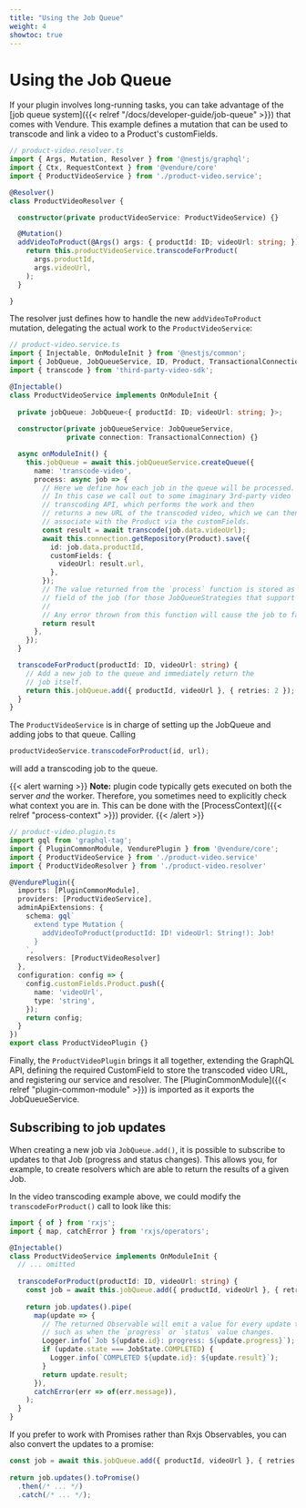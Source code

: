 ```yaml
---
title: "Using the Job Queue"
weight: 4
showtoc: true
---
```


# Using the Job Queue

If your plugin involves long-running tasks, you can take advantage of the [job queue system]({{< relref "/docs/developer-guide/job-queue" >}}) that comes with Vendure. This example defines a mutation that can be used to transcode and link a video to a Product's customFields.

```TypeScript
// product-video.resolver.ts
import { Args, Mutation, Resolver } from '@nestjs/graphql';
import { Ctx, RequestContext } from '@vendure/core'
import { ProductVideoService } from './product-video.service';

@Resolver()
class ProductVideoResolver {

  constructor(private productVideoService: ProductVideoService) {}

  @Mutation()
  addVideoToProduct(@Args() args: { productId: ID; videoUrl: string; }) {
    return this.productVideoService.transcodeForProduct(
      args.productId, 
      args.videoUrl,
    );
  }

}
```
The resolver just defines how to handle the new `addVideoToProduct` mutation, delegating the actual work to the `ProductVideoService`:
```TypeScript
// product-video.service.ts
import { Injectable, OnModuleInit } from '@nestjs/common';
import { JobQueue, JobQueueService, ID, Product, TransactionalConnection } from '@vendure/core';
import { transcode } from 'third-party-video-sdk';

@Injectable()
class ProductVideoService implements OnModuleInit { 
    
  private jobQueue: JobQueue<{ productId: ID; videoUrl: string; }>;
  
  constructor(private jobQueueService: JobQueueService,
              private connection: TransactionalConnection) {}

  async onModuleInit() {
    this.jobQueue = await this.jobQueueService.createQueue({
      name: 'transcode-video',
      process: async job => {
        // Here we define how each job in the queue will be processed.
        // In this case we call out to some imaginary 3rd-party video
        // transcoding API, which performs the work and then
        // returns a new URL of the transcoded video, which we can then
        // associate with the Product via the customFields.
        const result = await transcode(job.data.videoUrl);
        await this.connection.getRepository(Product).save({
          id: job.data.productId,
          customFields: {
            videoUrl: result.url,
          },
        });
        // The value returned from the `process` function is stored as the "result"
        // field of the job (for those JobQueueStrategies that support recording of results).
        //  
        // Any error thrown from this function will cause the job to fail.  
        return result
      },
    });
  }

  transcodeForProduct(productId: ID, videoUrl: string) { 
    // Add a new job to the queue and immediately return the
    // job itself.
    return this.jobQueue.add({ productId, videoUrl }, { retries: 2 });
  }
}
```
The `ProductVideoService` is in charge of setting up the JobQueue and adding jobs to that queue. Calling 

```TypeScript
productVideoService.transcodeForProduct(id, url);
```

will add a transcoding job to the queue.

{{< alert warning >}}
**Note:** plugin code typically gets executed on both the server _and_ the worker. Therefore, you sometimes need to explicitly check
what context you are in. This can be done with the [ProcessContext]({{< relref "process-context" >}}) provider.
{{< /alert >}}

```TypeScript
// product-video.plugin.ts
import gql from 'graphql-tag';
import { PluginCommonModule, VendurePlugin } from '@vendure/core';
import { ProductVideoService } from './product-video.service'
import { ProductVideoResolver } from './product-video.resolver'

@VendurePlugin({
  imports: [PluginCommonModule],
  providers: [ProductVideoService],
  adminApiExtensions: {
    schema: gql`
      extend type Mutation {
        addVideoToProduct(productId: ID! videoUrl: String!): Job!
      }
    `,
    resolvers: [ProductVideoResolver]
  },
  configuration: config => {
    config.customFields.Product.push({
      name: 'videoUrl',
      type: 'string',
    });
    return config;
  }
})
export class ProductVideoPlugin {}
```
Finally, the `ProductVideoPlugin` brings it all together, extending the GraphQL API, defining the required CustomField to store the transcoded video URL, and registering our service and resolver. The [PluginCommonModule]({{< relref "plugin-common-module" >}}) is imported as it exports the JobQueueService.

## Subscribing to job updates

When creating a new job via `JobQueue.add()`, it is possible to subscribe to updates to that Job (progress and status changes). This allows you, for example, to create resolvers which are able to return the results of a given Job.

In the video transcoding example above, we could modify the `transcodeForProduct()` call to look like this:

```TypeScript
import { of } from 'rxjs';
import { map, catchError } from 'rxjs/operators';

@Injectable()
class ProductVideoService implements OnModuleInit { 
  // ... omitted
    
  transcodeForProduct(productId: ID, videoUrl: string) { 
    const job = await this.jobQueue.add({ productId, videoUrl }, { retries: 2 });
    
    return job.updates().pipe(
      map(update => {
        // The returned Observable will emit a value for every update to the job
        // such as when the `progress` or `status` value changes.
        Logger.info(`Job ${update.id}: progress: ${update.progress}`);
        if (update.state === JobState.COMPLETED) {
          Logger.info(`COMPLETED ${update.id}: ${update.result}`);
        }
        return update.result;
      }),
      catchError(err => of(err.message)),
    );
  }
}
```

If you prefer to work with Promises rather than Rxjs Observables, you can also convert the updates to a promise:

```TypeScript
const job = await this.jobQueue.add({ productId, videoUrl }, { retries: 2 });
    
return job.updates().toPromise()
  .then(/* ... */)
  .catch(/* ... */);
```

